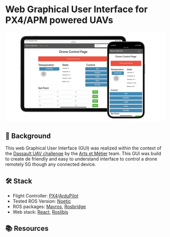 # Web Graphical User Interface for PX4/APM powered UAVs

![alt text](https://github.com/JulienRineau/mavros-web-gui/blob/main/Images/ipad_iphone.png?raw=true)

## 💭 Background

This web Graphical User Interface (GUI) was realized within the context of the [Dassault UAV challenge](https://www.dassault-aviation.com/fr/groupe/actualites/dassault-aviation-uav-challenge-2022-a-vos-candidatures/) by the [Arts et Métier](https://www.artsetmetiers.fr/en) team. This GUI was build to create de friendly and easy to understand interface to control a drone remotely 5G though any connected device.

## 🛠 Stack

- Flight Controller: [PX4](https://px4.io)/[ArduPilot](https://ardupilot.org)
- Tested ROS Version: [Noetic](https://wiki.ros.org/noetic)
- ROS packages: [Mavros](https://wiki.ros.org/mavros), [Rosbridge](https://wiki.ros.org/rosbridge_suite)
- Web stack: [React](https://fr.reactjs.org), [Roslibjs](https://wiki.ros.org/roslibjs)

## 📚 Resources

